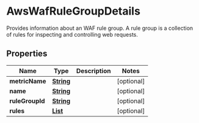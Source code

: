 

# AwsWafRuleGroupDetails

Provides information about an WAF rule group. A rule group is a collection of rules for inspecting and controlling web requests. 

## Properties

| Name | Type | Description | Notes |
|------------ | ------------- | ------------- | -------------|
|**metricName** | [**String**](String.md) |  |  [optional] |
|**name** | [**String**](String.md) |  |  [optional] |
|**ruleGroupId** | [**String**](String.md) |  |  [optional] |
|**rules** | [**List**](List.md) |  |  [optional] |



